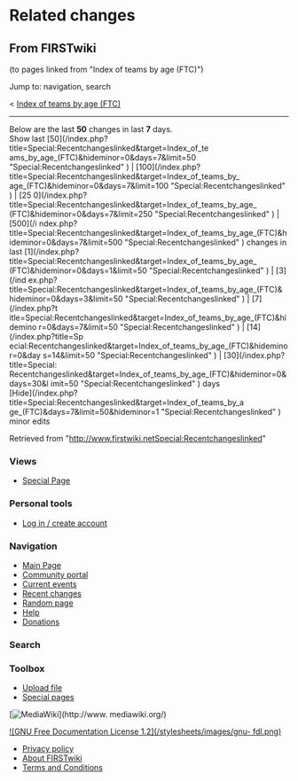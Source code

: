 # Related changes

## From FIRSTwiki

(to pages linked from "Index of teams by age (FTC)")

Jump to: navigation, search

< [Index of teams by age (FTC)](/index.php?title=Index_of_teams_by_age_%28FTC%29&redirect=no "Index of
teams by age \(FTC\)")

--------------------------------------------------------------------------------

Below are the last **50** changes in last **7** days.<br>
Show last [50](/index.php?title=Special:Recentchangeslinked&target=Index_of_te
ams_by_age_\(FTC\)&hideminor=0&days=7&limit=50 "Special:Recentchangeslinked" ) | [100](/index.php?title=Special:Recentchangeslinked&target=Index_of_teams_by_
age_\(FTC\)&hideminor=0&days=7&limit=100 "Special:Recentchangeslinked" ) | [25 0](/index.php?title=Special:Recentchangeslinked&target=Index_of_teams_by_age_\
(FTC\)&hideminor=0&days=7&limit=250 "Special:Recentchangeslinked" ) | [500](/i
ndex.php?title=Special:Recentchangeslinked&target=Index_of_teams_by_age_\(FTC\)&hideminor=0&days=7&limit=500 "Special:Recentchangeslinked" ) changes in last [1](/index.php?title=Special:Recentchangeslinked&target=Index_of_teams_by_age_
\(FTC\)&hideminor=0&days=1&limit=50 "Special:Recentchangeslinked" ) | [3](/ind
ex.php?title=Special:Recentchangeslinked&target=Index_of_teams_by_age_\(FTC\)& hideminor=0&days=3&limit=50 "Special:Recentchangeslinked" ) | [7](/index.php?t
itle=Special:Recentchangeslinked&target=Index_of_teams_by_age_\(FTC\)&hidemino r=0&days=7&limit=50 "Special:Recentchangeslinked" ) | [14](/index.php?title=Sp
ecial:Recentchangeslinked&target=Index_of_teams_by_age_\(FTC\)&hideminor=0&day s=14&limit=50 "Special:Recentchangeslinked" ) | [30](/index.php?title=Special:
Recentchangeslinked&target=Index_of_teams_by_age_\(FTC\)&hideminor=0&days=30&l imit=50 "Special:Recentchangeslinked" ) days<br>
[Hide](/index.php?title=Special:Recentchangeslinked&target=Index_of_teams_by_a
ge_\(FTC\)&days=7&limit=50&hideminor=1 "Special:Recentchangeslinked" ) minor edits

Retrieved from "<http://www.firstwiki.netSpecial:Recentchangeslinked>"

### Views

- [Special Page](Special:Recentchangeslinked/Index_of_teams_by_age_%28FTC%29)

### Personal tools

- [Log in / create account](/index.php?title=Special:Userlogin&returnto=Special:Recentchangeslinked)

[](Main_Page "Main Page")

### Navigation

- [Main Page](Main_Page)
- [Community portal](FIRSTwiki:Community_portal)
- [Current events](Current_events)
- [Recent changes](Special:Recentchanges)
- [Random page](Special:Random)
- [Help](Help:Contents)
- [Donations](FIRSTwiki:Site_support)

### Search

### Toolbox

- [Upload file](Special:Upload)
- [Special pages](Special:Specialpages)

[![MediaWiki](/skins/common/images/poweredby_mediawiki_88x31.png)](http://www.
mediawiki.org/)

[![GNU Free Documentation License 1.2](/stylesheets/images/gnu-
fdl.png)](http://www.gnu.org/copyleft/fdl.html)

- [Privacy policy](FIRSTwiki:Privacy_policy "FIRSTwiki:Privacy policy")
- [About FIRSTwiki](FIRSTwiki:About "FIRSTwiki:About")
- [Terms and Conditions](FIRSTwiki:Terms_and_conditions "FIRSTwiki:Terms and conditions")
